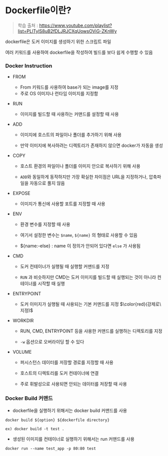 # Dockerfile이란?

> 학습 출처 : https://www.youtube.com/playlist?list=PLlTylS8uB2fDLJRJCXqUowsOViG-ZKnWy

dockerfile은 도커 이미지를 생성하기 위한 스크립트 파일

여러 키워드를 사용하여 dockerfile을 작성하여 빌드를 보다 쉽게 수행할 수 있음

### Docker Instruction

- FROM

    - From 키워드를 사용하여 base가 되는 image를 지정
    - 주로 OS 이미지나 런타임 이미지를 지정함
 
- RUN

    - 이미지를 빌드할 때 사용하는 커맨드를 설정할 때 사용

- ADD

    - 이미지에 호스트의 파일이나 폴더를 추가하기 위해 사용
 
    - 만약 이미지에 복사하려는 디렉토리가 존재하지 않으면 docker가 자동을 생성
 
- COPY

    - 호스트 환경의 파일이나 폴더를 이미지 안으로 복사하기 위해 사용
 
    - `ADD`와 동일하게 동작하지만 가장 확실한 차이점은 URL을 지정하거나, 압축파일을 자동으로 풀지 않음

- EXPOSE

    - 이미지가 통신에 사용할 포트를 지정할 때 사용

- ENV

    - 환경 변수를 지정할 때 사용
 
    - 여기서 설정한 변수는 `$name`, `${name}` 의 형태로 사용할 수 있음
 
    - ${name:-else} : name 이 정의가 안되어 있다면 `else` 가 사용됨

 - CMD

    - 도커 컨테이너가 실행될 때 실행할 커맨드를 지정
  
    - `RUN` 과 비슷하지만 CMD는 도커 이미지를 빌드할 때 실행되는 것이 아니라 컨테이너를 시작할 때 실행
  
 - ENTRYPOINT

    - 도커 이미지가 실행될 때 사용되는 기본 커맨드를 지정 <span>$\color{red}(강제로\ 지정)$</span> 
  
- WORKDIR

    - RUN, CMD, ENTRYPOINT 등을 사용한 커맨드를 실행하는 디렉토리를 지정
 
    - `-w` 옵션으로 오버라이딩 할 수 있다

- VOLUME

    - 퍼시스턴스 데이터를 저장할 경로를 지정할 때 사용
 
    - 호스트의 디렉토리를 도커 컨테이너에 연결
 
    - 주로 휘발성으로 사용되면 안되는 데이터를 저장할 때 사용
 
### Docker Build 커맨드

- dockerfile을 실행하기 위해서는 docker build 커맨드를 사용

```docker
docker build ${option} ${dockerfile directory}

ex) docker build -t test .
```

- 생성된 이미지를 컨테이너로 실행하기 위해서는 run 커맨드를 사용

```docker
docker run --name test_app -p 80:80 test
```
